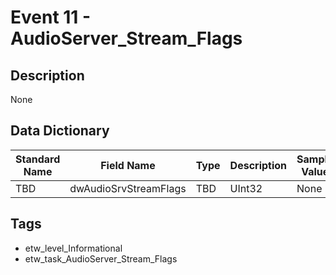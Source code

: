 # Event 11 - AudioServer_Stream_Flags

## Description
None

## Data Dictionary
|Standard Name|Field Name|Type|Description|Sample Value|
|---|---|---|---|---|
|TBD|dwAudioSrvStreamFlags|TBD|UInt32|None|None|

## Tags
* etw_level_Informational
* etw_task_AudioServer_Stream_Flags